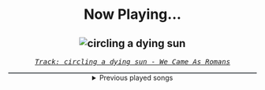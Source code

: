 <div align="center"> 
<h1>Now Playing...</h1>

![circling a dying sun](https://i.scdn.co/image/ab67616d00001e020496a68266b92e90d8cd623e)
--
_<samp><a href="https://open.spotify.com/track/4QvogtzlxW6W9GOJH90ms4">Track: circling a dying sun - We Came As Romans</a></samp>_

<div style="border: 1px #4B5054 solid"></div>
<details>
  <summary>
    Previous played songs
  </summary>
  <table>
    <thead>
      <tr>
        <th>
          Artist
        </th>
        <th>
          Song
        </th>
        <th>
          Link
        </th>
      </tr>
    </thead>
    <tbody>
      <tr><td>We Came As Romans</td><td>circling a dying sun</td><td><a href="https://open.spotify.com/track/4QvogtzlxW6W9GOJH90ms4">https://open.spotify.com/track/4QvogtzlxW6W9GOJH90ms4</a></td></tr><tr><td>Adept</td><td>Parting Ways</td><td><a href="https://open.spotify.com/track/02z82YXVP6bQlIUt7r3gK5">https://open.spotify.com/track/02z82YXVP6bQlIUt7r3gK5</a></td></tr><tr><td>Lost in Hollywood</td><td>The Art of Being Torn Out</td><td><a href="https://open.spotify.com/track/7mPL19j0WdNfW4Mop4sUEF">https://open.spotify.com/track/7mPL19j0WdNfW4Mop4sUEF</a></td></tr><tr><td>Miss May I</td><td>Pray for Silence</td><td><a href="https://open.spotify.com/track/4ogYowx5kuosdKxpc3JyQK">https://open.spotify.com/track/4ogYowx5kuosdKxpc3JyQK</a></td></tr><tr><td>Two Sides of Me</td><td>wishing well</td><td><a href="https://open.spotify.com/track/0Dpt17nwXmVs02Au4ayJC3">https://open.spotify.com/track/0Dpt17nwXmVs02Au4ayJC3</a></td></tr><tr><td>Not Enough Space</td><td>Don't Let Go</td><td><a href="https://open.spotify.com/track/0pXzsFZT9jqpQ6qzD0TdRR">https://open.spotify.com/track/0pXzsFZT9jqpQ6qzD0TdRR</a></td></tr><tr><td>Samurai Pizza Cats</td><td>Fear No Slice</td><td><a href="https://open.spotify.com/track/5heUmoHRXzCsSQPYBLzBGP">https://open.spotify.com/track/5heUmoHRXzCsSQPYBLzBGP</a></td></tr><tr><td>Stain The Canvas</td><td>what are we now ‽</td><td><a href="https://open.spotify.com/track/1KAb2H62g98kBh4WD53lI3">https://open.spotify.com/track/1KAb2H62g98kBh4WD53lI3</a></td></tr><tr><td>I See Stars</td><td>Lost It</td><td><a href="https://open.spotify.com/track/76gmXvNppjh9Ugj0HkgeiP">https://open.spotify.com/track/76gmXvNppjh9Ugj0HkgeiP</a></td></tr><tr><td>Zero 9:36</td><td>Until The Day I</td><td><a href="https://open.spotify.com/track/4Zle9kZq00yrFs4DkYrOHV">https://open.spotify.com/track/4Zle9kZq00yrFs4DkYrOHV</a></td></tr><tr><td>Our Mirage</td><td>Violent Spin</td><td><a href="https://open.spotify.com/track/3dYH4Kqkx6uyu3MA81ktfq">https://open.spotify.com/track/3dYH4Kqkx6uyu3MA81ktfq</a></td></tr><tr><td>Stain The Canvas</td><td>Inevitable</td><td><a href="https://open.spotify.com/track/0A7iJGXoTJUffBtP6a1elR">https://open.spotify.com/track/0A7iJGXoTJUffBtP6a1elR</a></td></tr><tr><td>From Fall to Spring</td><td>BLOOD</td><td><a href="https://open.spotify.com/track/35MyLnfHifLWW15xh2OneJ">https://open.spotify.com/track/35MyLnfHifLWW15xh2OneJ</a></td></tr><tr><td>Jax Jones</td><td>Stay Gold - from BEYBLADE X</td><td><a href="https://open.spotify.com/track/2jdsIQ9e051D2XMnKvCC7k">https://open.spotify.com/track/2jdsIQ9e051D2XMnKvCC7k</a></td></tr><tr><td>BLACKPINK</td><td>JUMP</td><td><a href="https://open.spotify.com/track/5H1sKFMzDeMtXwND3V6hRY">https://open.spotify.com/track/5H1sKFMzDeMtXwND3V6hRY</a></td></tr><tr><td>Tetrarch</td><td>Live Not Fantasize</td><td><a href="https://open.spotify.com/track/7Ju5AtDclnPx4sDpmu4iXK">https://open.spotify.com/track/7Ju5AtDclnPx4sDpmu4iXK</a></td></tr><tr><td>Keep Close</td><td>Bury The Pain</td><td><a href="https://open.spotify.com/track/4JEjMFwHzzKVqA6evyeR1x">https://open.spotify.com/track/4JEjMFwHzzKVqA6evyeR1x</a></td></tr><tr><td>Elwood Stray</td><td>Evolve</td><td><a href="https://open.spotify.com/track/7BS1QXiIF1gCCM0WkpT30t">https://open.spotify.com/track/7BS1QXiIF1gCCM0WkpT30t</a></td></tr><tr><td>Fit For A King</td><td>No Tomorrow</td><td><a href="https://open.spotify.com/track/6O9B40beCsChWkckTRngIk">https://open.spotify.com/track/6O9B40beCsChWkckTRngIk</a></td></tr><tr><td>Villain of the Story</td><td>Face It</td><td><a href="https://open.spotify.com/track/0BnFWGsgk5Q6C1HHEyTfHi">https://open.spotify.com/track/0BnFWGsgk5Q6C1HHEyTfHi</a></td></tr>
    </tbody>
  </table>
</details>

</div>
